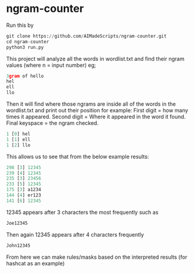 # ngram-counter

Run this by
```python
git clone https://github.com/AIMadeScripts/ngram-counter.git
cd ngram-counter
python3 run.py
```

This project will analyze all the words in wordlist.txt and find their ngram values (where n = input number) eg;
```python
3gram of hello
hel
ell
llo
```
Then it will find where those ngrams are inside all of the words in the wordlist.txt and print out their position for example:
First digit = how many times it appeared.
Second digit = Where it appeared in the word it found.
Final keyspace = the ngram checked.
```python
1 [0] hel
1 [1] ell
1 [2] llo
```
This allows us to see that from the below example results:
```python
298 [3] 12345
239 [4] 12345
235 [3] 23456
233 [5] 12345
175 [3] a1234
144 [4] er123
141 [6] 12345
```
12345 appears after 3 characters the most frequently such as
```python
Joe12345
```

Then again 12345 appears after 4 characters frequently
```python
John12345
```
From here we can make rules/masks based on the interpreted results
(for hashcat as an example)
